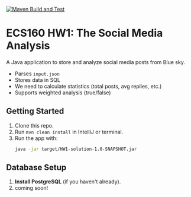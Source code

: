 [![Maven Build and Test](https://github.com/Ayub-Hanif/post_analyzer/actions/workflows/maven.yml/badge.svg)](https://github.com/Ayub-Hanif/post_analyzer/actions/workflows/maven.yml)



# ECS160 HW1: The Social Media Analysis

A Java application to store and analyze social media posts from Blue sky.
- Parses `input.json`
- Stores data in SQL
- We need to calculate statistics (total posts, avg replies, etc.)
- Supports weighted analysis (true/false)

## Getting Started
1. Clone this repo.
2. Run `mvn clean install` in IntelliJ or terminal.
3. Run the app with:
   ```bash
   java -jar target/HW1-solution-1.0-SNAPSHOT.jar
## Database Setup
1. **Install PostgreSQL** (if you haven't already).
2. coming soon!
